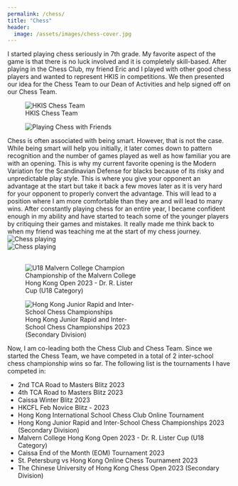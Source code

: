 ```yaml
---
permalink: /chess/
title: "Chess"
header:
  image: /assets/images/chess-cover.jpg
---
```


I started playing chess seriously in 7th grade. My favorite aspect of the game is that there is no luck involved and it is completely skill-based. After playing in the Chess Club, my friend Eric and I played with other good chess players and wanted to represent HKIS in competitions. We then presented our idea for the Chess Team to our Dean of Activities and help signed off on our Chess Team.

<figure style="width: 100%" class="align-center">
  <img src="{{ site.url }}{{ site.baseurl }}/assets/images/chess-saint-joseph01.jpg" alt="HKIS Chess Team">
  <figcaption>HKIS Chess Team</figcaption>
</figure>

<figure style="width: 50%" class="align-right">
  <img src="{{ site.url }}{{ site.baseurl }}/assets/images/chess-w-jamison.jpg" alt="Playing Chess with Friends">
</figure>
Chess is often associated with being smart. However, that is not the case. While being smart will help you initially, it later comes down to pattern recognition and the number of games played as well as how familiar you are with an opening. This is why my current favorite opening is the Modern Variation for the Scandinavian Defense for blacks because of its risky and unpredictable play style. This is where you give your opponent an advantage at the start but take it back a few moves later as it is very hard for your opponent to properly convert the advantage. This will lead to a position where I am more comfortable than they are and will lead to many wins. After constantly playing chess for an entire year, I became confident enough in my ability and have started to teach some of the younger players by critiquing their games and mistakes. It really made me think back to when my friend was teaching me at the start of my chess journey.

<div class="row">
  <div class="column" style="width: 50%;">
    <img src="{{ site.url }}{{ site.baseurl }}/assets/images/chess001.jpg" alt="Chess playing">
  </div>
  <div class="column" style="width: 50%;">
    <img src="{{ site.url }}{{ site.baseurl }}/assets/images/chess002.jpg" alt="Chess playing">
  </div>
</div>
<br />


<figure style="width: 50%" class="align-right">
  <img src="{{ site.url }}{{ site.baseurl }}/assets/images/chess-malvern.jpg" alt="U18 Malvern College Champion">
  <figcaption>Championship of the Malvern College Hong Kong Open 2023 - Dr. R. Lister Cup (U18 Category)</figcaption>
</figure>

<figure style="width: 50%" class="align-right">
  <img src="{{ site.url }}{{ site.baseurl }}/assets/images/chess-saint-joseph02.jpg" alt="Hong Kong Junior Rapid and Inter-School Chess Championships">
  <figcaption>Hong Kong Junior Rapid and Inter-School Chess Championships 2023 (Secondary Division)</figcaption>
</figure>

Now, I am co-leading both the Chess Club and Chess Team. Since we started the Chess Team, we have competed in a total of 2 inter-school chess championship wins so far. The following list is the tournaments I have competed in:

* 2nd TCA Road to Masters Blitz 2023
* 4th TCA Road to Masters Blitz 2023
* Caissa Winter Blitz 2023
* HKCFL Feb Novice Blitz - 2023
* Hong Kong International School Chess Club Online Tournament
* Hong Kong Junior Rapid and Inter-School Chess Championships 2023 (Secondary Division)
* Malvern College Hong Kong Open 2023 - Dr. R. Lister Cup (U18 Category)
* Caissa End of the Month (EOM) Tournament 2023
* St. Petersburg vs Hong Kong Online Chess Tournament 2023
* The Chinese University of Hong Kong Chess Open 2023 (Secondary Division)